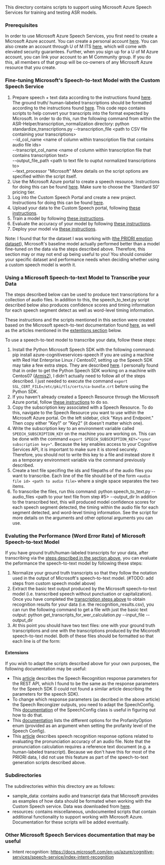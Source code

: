 This directory contains scripts to support using Microsoft Azure Speech Services for training and testing ASR models.

### Prerequisites
In order to use Microsoft Azure Speech Services, you first need to create a Microsoft Azure account. You can create a personal account [here](https://azure.microsoft.com/en-us/free/search/?&ef_id=EAIaIQobChMIjdi3s87F6gIVDdbACh3pcgpEEAAYASAAEgJQ4vD_BwE:G:s&OCID=AID2100131_SEM_EAIaIQobChMIjdi3s87F6gIVDdbACh3pcgpEEAAYASAAEgJQ4vD_BwE:G:s&gclid=EAIaIQobChMIjdi3s87F6gIVDdbACh3pcgpEEAAYASAAEgJQ4vD_BwE). You can also create an account through U of M ITS [here](https://its.umich.edu/computing/virtualization-cloud/microsoft-azure), which will come with elevated security guarantees. Further, when you sign up for a U of M Azure account, you can link your account to an M Community group. If you do this, all members of that group will be co-owners of any Microsoft Azure resource that you create.


### Fine-tuning Microsoft's Speech-to-text Model with the Custom Speech Service
1. Prepare speech + text data according to the instructions found [here](https://docs.microsoft.com/en-us/azure/cognitive-services/speech-service/how-to-custom-speech-test-and-train). The ground truth/ human-labeled transcriptions should be formatted according to the instructions found [here](https://docs.microsoft.com/en-us/azure/cognitive-services/speech-service/how-to-custom-speech-human-labeled-transcriptions). This code repo contains scripts to help convert your transcripts into the format expected by Microsoft. In order to do this, run the following command from within the ASR-Helper/transcription_normalization directory:
    python standardize_transcriptions.py --transcription_file \<path to CSV file containing your transcriptions> \
                                         --id_col_name \<name of column within transcription file that contains audio file ids> \
                                         --transcript_col_name \<name of column within transcription file that contains transcription text> \
                                         --output_file_path \<path to text file to ouptut normalized transcriptions to> \
                                         --text_processor "Microsoft"
More details on the script options are specified within the script itself.
2. Use the Microsoft Azure portal to create a speech resource. Instructions for doing this can be found [here](https://docs.microsoft.com/en-us/azure/cognitive-services/speech-service/get-started#create-the-resource). Make sure to choose the 'Standard S0' pricing tier.
3. Log into the Custom Speech Portal and create a new project. Instructions for doing this can be found [here](https://docs.microsoft.com/en-us/azure/cognitive-services/speech-service/how-to-custom-speech#how-to-create-a-project).
4. Upload your data to the Custom Speech portal, following [these instructions](https://docs.microsoft.com/en-us/azure/cognitive-services/speech-service/how-to-custom-speech-test-and-train#upload-data).
5. Train a model by following [these instructions](https://docs.microsoft.com/en-us/azure/cognitive-services/speech-service/how-to-custom-speech-train-model).
6. Evaluate the accuracy of your model by following [these instructions](https://docs.microsoft.com/en-us/azure/cognitive-services/speech-service/how-to-custom-speech-inspect-data).
7. Deploy your model via [these instructions](https://docs.microsoft.com/en-us/azure/cognitive-services/speech-service/how-to-custom-speech-deploy-model).

Note: I found that for the dataset I was working with ([the PRIORI emotion dataset](https://arxiv.org/abs/1806.10658)), Microsoft's baseline model actually performed better than a model fine-tuned on the data via the steps described above. Therefore, this section may or may not end up being useful to you! You should consider your specific dataset and performance needs when deciding whether using a custom speech model is worth it.


### Using a Microsoft Speech-to-text Model to Transcribe your Data
The steps described below can be used to produce text transcriptions for a collection of audio files. In addition to this, the speech_to_text.py script described below also produces confidence scores and timing information for each speech segment detect as well as word-level timing information.

These instructions and the scripts mentioned in this section were created based on the Microsoft speech-to-text documentation found [here](https://docs.microsoft.com/en-us/azure/cognitive-services/speech-service/speech-to-text-basics?tabs=import&pivots=programming-language-python), as well as the articles mentioned in the [extentions section](#extentions) below.

To use a speech-to-text model to transcribe your data, follow these steps:
1. Install the Python Microsoft Speech SDK with the following command: 
    pip install azure-cognitiveservices-speech
If you are using a machine with Red Hat Enterprise Linux / Centos07, setting up the Speech SDK may take a few extra steps. They are described [here](https://docs.microsoft.com/en-us/azure/cognitive-services/speech-service/how-to-configure-rhel-centos-7). I personally found that in order to get the Python Speech SDK working on a machine with Centos07 ([Armis2](https://arc-ts.umich.edu/armis2/)), I didn't actually need to follow all of the steps described. I just needed to execute the command `export SSL_CERT_FILE=/etc/pki/tls/certs/ca-bundle.crt` before using the Python SDK.
2. If you haven't already created a Speech Resource through the Microsoft Azure portal, follow [these instructions](https://docs.microsoft.com/en-us/azure/cognitive-services/speech-service/get-started#create-the-resource) to do so.
3. Copy the subscription key associated with a Speech Resource. To do this, navigate to the Speech Resource you want to use within the Microsoft Azure portal. On the left sidebar, click "Keys and Endpoint." Then copy either "Key1" or "Key2" (it doesn't matter which one).
4. Write the subscription key to an environment variable called `SPEECH_SUBSCRIPTION_KEY` on the machine you are working on. This can be done with the command `export SPEECH_SUBSCRIPTION_KEY="<your subscription key>"`. Because the key enables access to your Cognitive Services API, it is important to make sure it is stored securely. Therefore, you should not to write this key to a file and instead store it as a temporary environment variable via the command previously described.
5. Create a text file specifing the ids and filepaths of the audio files you want to transcribe. Each line of the file should be of the form `<audio file id> <path to audio file>` where a single space separates the two items.
6. To transcribe the files, run this command:
    python speech_to_text.py --audio_files <path to your text file from step #5> --output_dir <directory to output transcriptions to>
In addition to the transcribed text, this will produced model confidence scores for each speech segment detected, the timing within the audio file for each segment detected, and word-level timing information. See the script for more details on the arguments and other optional arguments you can use.


### Evaluting the Performance (Word Error Rate) of Microsoft Speech-to-text Model
If you have ground truth/human-labeled transcripts for your data, after transcribing via the [steps described in the section above](#using-a-speech-to-text-model), you can evaluate the peformance the speech-to-text model by following these steps:
1. Normalize your ground truth transcripts so that they follow the notation used in the output of Microsoft's speech-to-text model. (#TODO: add steps from custom speech model above)
2. Extract the basic text output produced by the Microsoft speech-to-text model (i.e. transcribed speech without punctuation or capitalization). Once you have completed the [transcription steps above](#using-a-speech-to-text-model) to obtain recognition results for your data (i.e. the recognition_results.csv), you can run the following command to get a file with just the basic text output:
    python get_transcripts_for_wer_calculation.py --input_file <path to your recognition_results.csv file> --output_dir <path to directory to save basic text transcript file to>
3. At this point you should have two text files: one with your ground truth transcriptions and one with the transcriptions produced by the Micorosft speech-to-text model. Both of these files should be formatted so that each line is of the form: <audio file ID> <transcription text>. Both files should contain exactly the same audio file IDs. Once you've confirmed this, you can compute the WER using the score_transcriptions.sh script in the `evaluation` directory in this repo. The instructions on running that script can be found in the README file in that directory.


#### Extensions
If you wish to adapt the scripts described above for your own purposes, the following documentation may be useful:
* This [article](https://docs.microsoft.com/en-us/azure/cognitive-services/speech-service/rest-speech-to-text#query-parameters) describes the Speech Recognition response parameters for the REST API, which I found to be the same as the response parameters for the Speech SDK (I could not found a similar article describing the parameters for the speech SDK).
* To change which response parameters (as decribed in the above article) the Speech Recongizer outputs, you need to adapt the SpeechConfig. This [documentation](https://docs.microsoft.com/en-us/python/api/azure-cognitiveservices-speech/azure.cognitiveservices.speech.speechconfig?view=azure-python) of the SpeechConfig class is useful in figuring out how to do that.
* This [documentation](https://docs.microsoft.com/en-us/dotnet/api/microsoft.cognitiveservices.speech.profanityoption?view=azure-dotnet
) lists the different options for the ProfanityOption enum (provided as an argument when setting the profanity level of the Speech Config).
* This [article](https://docs.microsoft.com/en-us/azure/cognitive-services/speech-service/rest-speech-to-text#pronunciation-assessment-parameters) describes speech recognition response options related to evaluating the pronunciation accuracy of an audio file. Note that the pronunciation calculation requires a reference text document (e.g. a human-labeled transcript). Because we don't have this for most of the PRIORI data, I did not use this feature as part of the speech-to-text generation scripts described above.

### Subdirectories
The subdirectories within this directory are as follows:
* sample_data: contains audio and transcript data that Microsoft provides as examples of how data should be formated when working with the Custom Speech service. Data was downloaded from [here](https://github.com/Azure-Samples/cognitive-services-speech-sdk/tree/master/sampledata/customspeech/en-US).
* resources: contains miscellaneous, undocumented scripts that contain additional functionality to support working with Microsoft Azure. Documentation for these scripts will be added eventually.

### Other Microsoft Speech Services documentation that may be useful
*  Intent recognition: https://docs.microsoft.com/en-us/azure/cognitive-services/speech-service/index-intent-recognition